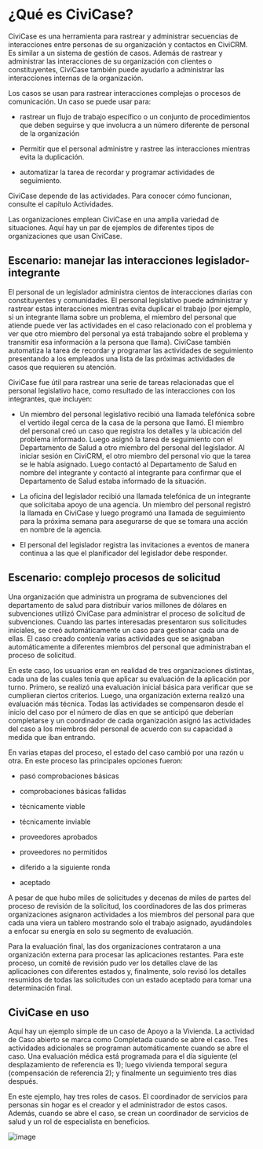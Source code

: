 ¿Qué es CiviCase?
=================

CiviCase es una herramienta para rastrear y administrar secuencias de interacciones entre personas de su organización y contactos en CiviCRM. Es similar a un sistema de gestión de casos. Además de rastrear y administrar las interacciones de su organización con clientes o constituyentes, CiviCase también puede ayudarlo a administrar las interacciones internas de la organización.

Los casos se usan para rastrear interacciones complejas o procesos de comunicación. Un caso se puede usar para:

- rastrear un flujo de trabajo específico o un conjunto de procedimientos que deben seguirse y que involucra a un número diferente de personal de la organización

- Permitir que el personal administre y rastree las interacciones mientras evita la duplicación.

- automatizar la tarea de recordar y programar actividades de seguimiento.

CiviCase depende de las actividades. Para conocer cómo funcionan, consulte el capítulo Actividades.

Las organizaciones emplean CiviCase en una amplia variedad de situaciones. Aquí hay un par de ejemplos de diferentes tipos de organizaciones que usan CiviCase.

Escenario: manejar las interacciones legislador-integrante
--------------------------------------------------------------

El personal de un legislador administra cientos de interacciones diarias con constituyentes y  comunidades. El personal legislativo puede administrar y rastrear estas interacciones mientras evita duplicar el trabajo (por ejemplo, si un integrante llama sobre un problema, el miembro del personal que atiende puede ver las actividades en el caso relacionado con el problema y ver que otro miembro del personal ya está trabajando sobre el problema y transmitir esa información a la persona que llama). CiviCase también automatiza la tarea de recordar y programar las actividades de seguimiento presentando a los empleados una lista de las próximas actividades de casos que requieren su atención.

CiviCase fue útil para rastrear una serie de tareas relacionadas que el personal legislativo hace, como resultado de las interacciones con los integrantes, que incluyen:

- Un miembro del personal legislativo recibió una llamada telefónica sobre el vertido ilegal cerca de la casa de la persona que llamó. El miembro del personal creó un caso que registra los detalles y la ubicación del problema informado. Luego asignó la tarea de seguimiento con el Departamento de Salud a otro miembro del personal del legislador. Al iniciar sesión en CiviCRM, el otro miembro del personal vio que la tarea se le había asignado. Luego contactó al Departamento de Salud en nombre del integrante y contactó al integrante para confirmar que el Departamento de Salud estaba informado de la situación.

- La oficina del legislador recibió una llamada telefónica de un integrante que solicitaba apoyo de una agencia. Un miembro del personal registró la llamada en CiviCase y luego programó una llamada de seguimiento para la próxima semana para asegurarse de que se tomara una acción en nombre de la agencia.

- El personal del legislador registra las invitaciones a eventos de manera continua a las que el planificador del legislador debe responder.

Escenario: complejo procesos de solicitud
-------------------------------------------

Una organización que administra un programa de subvenciones del departamento de salud para distribuir varios millones de dólares en subvenciones utilizó CiviCase para administrar el proceso de solicitud de subvenciones. Cuando las partes interesadas presentaron sus solicitudes iniciales, se creó automáticamente un caso para gestionar cada una de ellas. El caso creado contenía varias actividades que se asignaban automáticamente a diferentes miembros del personal que administraban el proceso de solicitud.

En este caso, los usuarios eran en realidad de tres organizaciones distintas, cada una de las cuales tenía que aplicar su evaluación de la aplicación por turno. Primero, se realizó una evaluación inicial básica para verificar que se cumplieran ciertos criterios. Luego, una organización externa realizó una evaluación más técnica. Todas las actividades se compensaron desde el inicio del caso por el número de días en que se anticipó que deberían completarse y un coordinador de cada organización asignó las actividades del caso a los miembros del personal de acuerdo con su capacidad a medida que iban entrando.

En varias etapas del proceso, el estado del caso cambió por una razón u otra. En este proceso las principales opciones fueron:

- pasó comprobaciones básicas

- comprobaciones básicas fallidas

- técnicamente viable

- técnicamente inviable

- proveedores aprobados

- proveedores no permitidos

- diferido a la siguiente ronda

- aceptado

A pesar de que hubo miles de solicitudes y decenas de miles de partes del proceso de revisión de la solicitud, los coordinadores de las dos primeras organizaciones asignaron actividades a los miembros del personal para que cada una viera un tablero mostrando solo el trabajo asignado, ayudándoles a enfocar su energía en solo su segmento de evaluación.

Para la evaluación final, las dos organizaciones contrataron a una organización externa para procesar las aplicaciones restantes. Para este proceso, un comité de revisión pudo ver los detalles clave de las aplicaciones con diferentes estados y, finalmente, solo revisó los detalles resumidos de todas las solicitudes con un estado aceptado para tomar una determinación final.

CiviCase en uso
---------------

Aquí hay un ejemplo simple de un caso de Apoyo a la Vivienda. La actividad de Caso abierto se marca como Completada cuando se abre el caso. Tres actividades adicionales se programan automáticamente cuando se abre el caso. Una evaluación médica está programada para el día siguiente (el desplazamiento de referencia es 1); luego vivienda temporal  segura (compensación de referencia 2); y finalmente un seguimiento tres días después.

En este ejemplo, hay tres roles de casos. El coordinador de servicios para personas sin hogar es el creador y el administrador de estos casos. Además, cuando se abre el caso, se crean un coordinador de servicios de salud y un rol de especialista en beneficios.

![image](../img/Simple%20housing%20case.PNG)